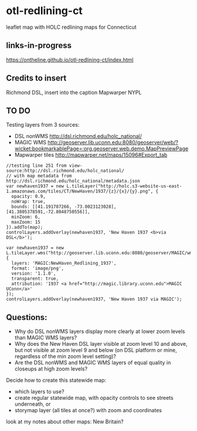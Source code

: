 # otl-redlining-ct
leaflet map with HOLC redlining maps for Connecticut

## links-in-progress

https://ontheline.github.io/otl-redlining-ct/index.html

## Credits to insert
Richmond DSL, insert into the caption
Mapwarper NYPL

## TO DO

Testing layers from 3 sources:
- DSL nonWMS http://dsl.richmond.edu/holc_national/
- MAGIC WMS http://geoserver.lib.uconn.edu:8080/geoserver/web/?wicket:bookmarkablePage=:org.geoserver.web.demo.MapPreviewPage
- Mapwarper tiles http://mapwarper.net/maps/15096#Export_tab

```
//testing line 251 from view-source:http://dsl.richmond.edu/holc_national/
// with map metadata from http://dsl.richmond.edu/holc_national/metadata.json
var newhaven1937 = new L.tileLayer("http://holc.s3-website-us-east-1.amazonaws.com/tiles/CT/NewHaven/1937/{z}/{x}/{y}.png", {
  opacity: 0.9,
  noWrap: true,
  bounds: [[41.191787266, -73.0023123028],[41.3805378591,-72.8048750556]],
  minZoom: 6,
  maxZoom: 15
}).addTo(map);
controlLayers.addOverlay(newhaven1937, 'New Haven 1937 <b>via DSL</b>');

var newhaven1937 = new L.tileLayer.wms("http://geoserver.lib.uconn.edu:8080/geoserver/MAGIC/wms?", {
  layers: 'MAGIC:NewHaven_Redlining_1937',
  format: 'image/png',
  version: '1.1.0',
  transparent: true,
  attribution: '1937 <a href="http://magic.library.uconn.edu">MAGIC UConn</a>'
});
controlLayers.addOverlay(newhaven1937, 'New Haven 1937 via MAGIC');
```

## Questions:

- Why do DSL nonWMS layers display more clearly at lower zoom levels than MAGIC WMS layers?
- Why does the New Haven DSL layer visible at zoom level 10 and above, but not visible at zoom level 9 and below (on DSL platform or mine, regardless of the min zoom level setting)?
- Are the DSL nonWMS and MAGIC WMS layers of equal quality in closeups at high zoom levels?


Decide how to create this statewide map:
- which layers to use?
- create regular statewide map, with opacity controls to see streets underneath, or
- storymap layer (all tiles at once?) with zoom and coordinates

look at my notes about other maps: New Britain?
